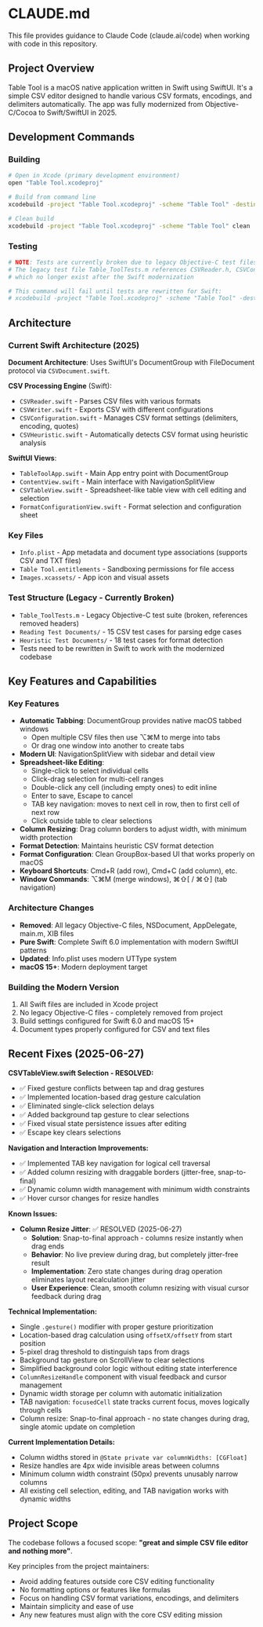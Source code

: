 # CLAUDE.md

This file provides guidance to Claude Code (claude.ai/code) when working with code in this repository.

## Project Overview

Table Tool is a macOS native application written in Swift using SwiftUI. It's a simple CSV editor designed to handle various CSV formats, encodings, and delimiters automatically. The app was fully modernized from Objective-C/Cocoa to Swift/SwiftUI in 2025.

## Development Commands

### Building
```bash
# Open in Xcode (primary development environment)
open "Table Tool.xcodeproj"

# Build from command line
xcodebuild -project "Table Tool.xcodeproj" -scheme "Table Tool" -destination "platform=macOS" build

# Clean build
xcodebuild -project "Table Tool.xcodeproj" -scheme "Table Tool" clean
```

### Testing
```bash
# NOTE: Tests are currently broken due to legacy Objective-C test files referencing removed headers
# The legacy test file Table_ToolTests.m references CSVReader.h, CSVConfiguration.h, CSVHeuristic.h 
# which no longer exist after the Swift modernization

# This command will fail until tests are rewritten for Swift:
# xcodebuild -project "Table Tool.xcodeproj" -scheme "Table Tool" -destination "platform=macOS" test
```

## Architecture

### Current Swift Architecture (2025)

**Document Architecture**: Uses SwiftUI's DocumentGroup with FileDocument protocol via `CSVDocument.swift`.

**CSV Processing Engine** (Swift):
- `CSVReader.swift` - Parses CSV files with various formats
- `CSVWriter.swift` - Exports CSV with different configurations  
- `CSVConfiguration.swift` - Manages CSV format settings (delimiters, encoding, quotes)
- `CSVHeuristic.swift` - Automatically detects CSV format using heuristic analysis

**SwiftUI Views**:
- `TableToolApp.swift` - Main App entry point with DocumentGroup
- `ContentView.swift` - Main interface with NavigationSplitView
- `CSVTableView.swift` - Spreadsheet-like table view with cell editing and selection
- `FormatConfigurationView.swift` - Format selection and configuration sheet

### Key Files
- `Info.plist` - App metadata and document type associations (supports CSV and TXT files)
- `Table Tool.entitlements` - Sandboxing permissions for file access
- `Images.xcassets/` - App icon and visual assets

### Test Structure (Legacy - Currently Broken)
- `Table_ToolTests.m` - Legacy Objective-C test suite (broken, references removed headers)
- `Reading Test Documents/` - 15 CSV test cases for parsing edge cases
- `Heuristic Test Documents/` - 18 test cases for format detection
- Tests need to be rewritten in Swift to work with the modernized codebase

## Key Features and Capabilities

### Key Features
- **Automatic Tabbing**: DocumentGroup provides native macOS tabbed windows
  - Open multiple CSV files then use ⌥⌘M to merge into tabs
  - Or drag one window into another to create tabs
- **Modern UI**: NavigationSplitView with sidebar and detail view
- **Spreadsheet-like Editing**: 
  - Single-click to select individual cells
  - Click-drag selection for multi-cell ranges
  - Double-click any cell (including empty ones) to edit inline
  - Enter to save, Escape to cancel
  - TAB key navigation: moves to next cell in row, then to first cell of next row
  - Click outside table to clear selections
- **Column Resizing**: Drag column borders to adjust width, with minimum width protection
- **Format Detection**: Maintains heuristic CSV format detection
- **Format Configuration**: Clean GroupBox-based UI that works properly on macOS
- **Keyboard Shortcuts**: Cmd+R (add row), Cmd+C (add column), etc.
- **Window Commands**: ⌥⌘M (merge windows), ⌘⇧[ / ⌘⇧] (tab navigation)

### Architecture Changes
- **Removed**: All legacy Objective-C files, NSDocument, AppDelegate, main.m, XIB files
- **Pure Swift**: Complete Swift 6.0 implementation with modern SwiftUI patterns
- **Updated**: Info.plist uses modern UTType system
- **macOS 15+**: Modern deployment target

### Building the Modern Version
1. All Swift files are included in Xcode project
2. No legacy Objective-C files - completely removed from project
3. Build settings configured for Swift 6.0 and macOS 15+
4. Document types properly configured for CSV and text files

## Recent Fixes (2025-06-27)

**CSVTableView.swift Selection - RESOLVED:**
- ✅ Fixed gesture conflicts between tap and drag gestures
- ✅ Implemented location-based drag gesture calculation
- ✅ Eliminated single-click selection delays
- ✅ Added background tap gesture to clear selections
- ✅ Fixed visual state persistence issues after editing
- ✅ Escape key clears selections

**Navigation and Interaction Improvements:**
- ✅ Implemented TAB key navigation for logical cell traversal
- ✅ Added column resizing with draggable borders (jitter-free, snap-to-final)
- ✅ Dynamic column width management with minimum width constraints
- ✅ Hover cursor changes for resize handles

**Known Issues:**
- **Column Resize Jitter**: ✅ RESOLVED (2025-06-27)
  - **Solution**: Snap-to-final approach - columns resize instantly when drag ends
  - **Behavior**: No live preview during drag, but completely jitter-free result
  - **Implementation**: Zero state changes during drag operation eliminates layout recalculation jitter
  - **User Experience**: Clean, smooth column resizing with visual cursor feedback during drag

**Technical Implementation:**
- Single `.gesture()` modifier with proper gesture prioritization
- Location-based drag calculation using `offsetX/offsetY` from start position
- 5-pixel drag threshold to distinguish taps from drags
- Background tap gesture on ScrollView to clear selections
- Simplified background color logic without editing state interference
- `ColumnResizeHandle` component with visual feedback and cursor management
- Dynamic width storage per column with automatic initialization
- TAB navigation: `focusedCell` state tracks current focus, moves logically through cells
- Column resize: Snap-to-final approach - no state changes during drag, single atomic update on completion

**Current Implementation Details:**
- Column widths stored in `@State private var columnWidths: [CGFloat]`
- Resize handles are 4px wide invisible areas between columns
- Minimum column width constraint (50px) prevents unusably narrow columns
- All existing cell selection, editing, and TAB navigation works with dynamic widths

## Project Scope

The codebase follows a focused scope: **"great and simple CSV file editor and nothing more"**. 

Key principles from the project maintainers:
- Avoid adding features outside core CSV editing functionality
- No formatting options or features like formulas
- Focus on handling CSV format variations, encodings, and delimiters
- Maintain simplicity and ease of use
- Any new features must align with the core CSV editing mission